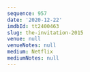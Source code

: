 ```yaml
---
sequence: 957
date: '2020-12-22'
imdbId: tt2400463
slug: the-invitation-2015
venue: null
venueNotes: null
medium: Netflix
mediumNotes: null
---
```


